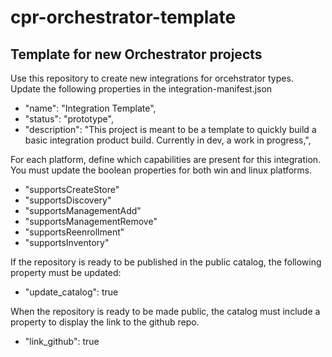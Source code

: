 # cpr-orchestrator-template

## Template for new Orchestrator projects

Use this repository to create new integrations for orcehstrator types. Update the following properties in the integration-manifest.json

* "name": "Integration Template",
* "status": "prototype",
* "description": "This project is meant to be a template to quickly build a basic integration product build. Currently in dev, a work in progress,",

For each platform, define which capabilities are present for this integration. You must update the boolean properties for both win and linux platforms.

* "supportsCreateStore"
* "supportsDiscovery"
* "supportsManagementAdd"
* "supportsManagementRemove"
* "supportsReenrollment"
* "supportsInventory"


If the repository is ready to be published in the public catalog, the following property must be updated:
* "update_catalog": true

When the repository is ready to be made public, the catalog must include a property to display the link to the github repo.
* "link_github": true